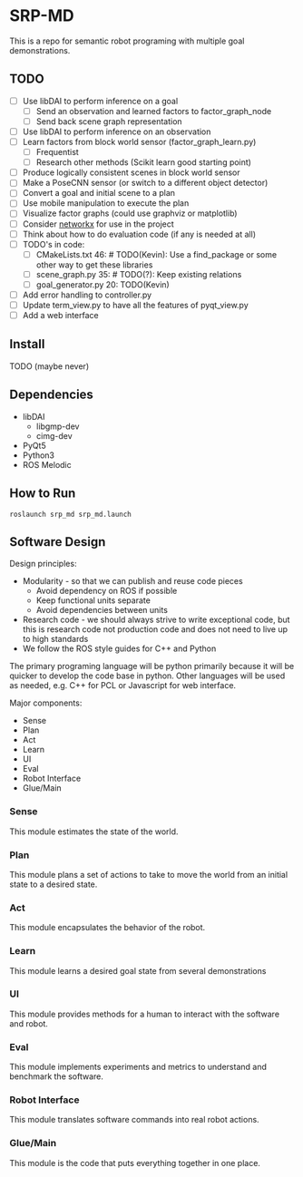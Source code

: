 # SRP-MD
This is a repo for semantic robot programing with multiple goal demonstrations.

## TODO
- [ ] Use libDAI to perform inference on a goal
  - [ ] Send an observation and learned factors to factor_graph_node
  - [ ] Send back scene graph representation
- [ ] Use libDAI to perform inference on an observation
- [ ] Learn factors from block world sensor (factor_graph_learn.py)
  - [ ] Frequentist
  - [ ] Research other methods (Scikit learn good starting point)
- [ ] Produce logically consistent scenes in block world sensor
- [ ] Make a PoseCNN sensor (or switch to a different object detector)
- [ ] Convert a goal and initial scene to a plan
- [ ] Use mobile manipulation to execute the plan
- [ ] Visualize factor graphs (could use graphviz or matplotlib)
- [ ] Consider [networkx](https://github.com/NetworkX/NetworkX) for use in the project
- [ ] Think about how to do evaluation code (if any is needed at all)
- [ ] TODO's in code:
  - [ ] CMakeLists.txt 46: # TODO(Kevin): Use a find_package or some other way to get these libraries
  - [ ] scene_graph.py 35: # TODO(?): Keep existing relations
  - [ ] goal_generator.py 20: TODO(Kevin)
- [ ] Add error handling to controller.py
- [ ] Update term_view.py to have all the features of pyqt_view.py
- [ ] Add a web interface

## Install
TODO (maybe never)

## Dependencies
* libDAI
  * libgmp-dev
  * cimg-dev
* PyQt5
* Python3
* ROS Melodic

## How to Run
`roslaunch srp_md srp_md.launch`

## Software Design
Design principles:
* Modularity - so that we can publish and reuse code pieces
    * Avoid dependency on ROS if possible
    * Keep functional units separate
    * Avoid dependencies between units
* Research code - we should always strive to write exceptional code, but this is research code not production code and does not need to live up to high standards
* We follow the ROS style guides for C++ and Python

The primary programing language will be python primarily because it will be quicker to develop the code base in python.
Other languages will be used as needed, e.g. C++ for PCL or Javascript for web interface.

Major components:
* Sense
* Plan
* Act
* Learn
* UI
* Eval
* Robot Interface
* Glue/Main

### Sense
This module estimates the state of the world.

### Plan
This module plans a set of actions to take to move the world from an initial state to a desired state.

### Act
This module encapsulates the behavior of the robot.

### Learn
This module learns a desired goal state from several demonstrations

### UI
This module provides methods for a human to interact with the software and robot.

### Eval
This module implements experiments and metrics to understand and benchmark the software.

### Robot Interface
This module translates software commands into real robot actions.

### Glue/Main
This module is the code that puts everything together in one place.
